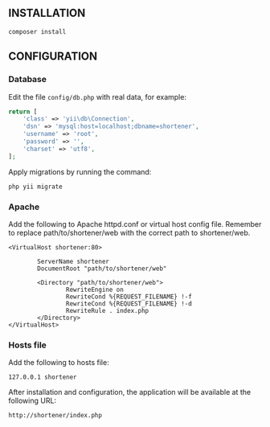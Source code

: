 INSTALLATION
------------

~~~
composer install
~~~


CONFIGURATION
-------------

### Database

Edit the file `config/db.php` with real data, for example:

```php
return [
    'class' => 'yii\db\Connection',
    'dsn' => 'mysql:host=localhost;dbname=shortener',
    'username' => 'root',
    'password' => '',
    'charset' => 'utf8',
];
```

Apply migrations by running the command:

~~~
php yii migrate
~~~

### Apache

Add the following to Apache httpd.conf or virtual host config file. Remember to replace path/to/shortener/web with the correct path to shortener/web.

~~~
<VirtualHost shortener:80>

        ServerName shortener
        DocumentRoot "path/to/shortener/web"

        <Directory "path/to/shortener/web">
                RewriteEngine on
                RewriteCond %{REQUEST_FILENAME} !-f
                RewriteCond %{REQUEST_FILENAME} !-d
                RewriteRule . index.php
        </Directory>
</VirtualHost>
~~~

### Hosts file

Add the following to hosts file:

~~~
127.0.0.1 shortener
~~~

After installation and configuration, the application will be available at the following URL:

~~~
http://shortener/index.php
~~~